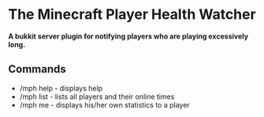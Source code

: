 The Minecraft Player Health Watcher
===================

**A bukkit server plugin for notifying players who are playing excessively long.**


## Commands
* /mph help - displays help
* /mph list - lists all players and their online times
* /mph me - displays his/her own statistics to a player
